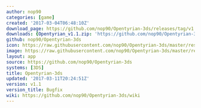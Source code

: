 ```yaml
---
author: nop90
categories: [game]
created: '2017-03-04T06:48:10Z'
download_page: https://github.com/nop90/Opentyrian-3ds/releases/tag/v1.1
downloads: {Opentyrian_v1.1.zip: 'https://github.com/nop90/Opentyrian-3ds/releases/download/v1.1/Opentyrian_v1.1.zip'}
github: nop90/Opentyrian-3ds
icon: https://raw.githubusercontent.com/nop90/Opentyrian-3ds/master/resources/icon.png
image: https://raw.githubusercontent.com/nop90/Opentyrian-3ds/master/resources/banner.png
layout: app
source: https://github.com/nop90/Opentyrian-3ds
systems: [3DS]
title: Opentyrian-3ds
updated: '2017-03-11T20:24:51Z'
version: v1.1
version_title: Bugfix
wiki: https://github.com/nop90/Opentyrian-3ds/wiki
---
```

